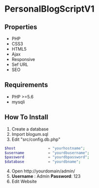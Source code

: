 # PersonalBlogScriptV1

## Properties

- PHP
- CSS3
- HTML5
- Ajax
- Responsive
- Sef URL
- SEO

## Requirements

- PHP >=5.6
- mysqli

## How To Install
1. Create a database
2. Import blogum.sql
3. Edit  "src/config.db.php"
```php
$host               = "yourhostname";
$username           = "yourdbusername";
$password           = "yourdbpassword";
$database           = "yourdbname";
```
4. Open http://yourdomain/admin/ 
5. **Username** : Admin  **Password**: 123
5. Edit Website



